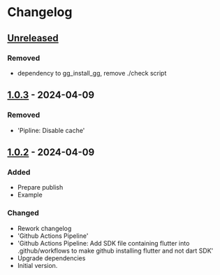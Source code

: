 # Changelog

## [Unreleased]

### Removed

- dependency to gg\_install\_gg, remove ./check script

## [1.0.3] - 2024-04-09

### Removed

- 'Pipline: Disable cache'

## [1.0.2] - 2024-04-09

### Added

- Prepare publish
- Example

### Changed

- Rework changelog
- 'Github Actions Pipeline'
- 'Github Actions Pipeline: Add SDK file containing flutter into .github/workflows to make github installing flutter and not dart SDK'
- Upgrade dependencies
- Initial version.

[Unreleased]: https://github.com/inlavigo/gg_cli_cc/compare/1.0.3...HEAD
[1.0.3]: https://github.com/inlavigo/gg_cli_cc/compare/1.0.2...1.0.3
[1.0.2]: https://github.com/inlavigo/gg_cli_cc/tag/%tag
